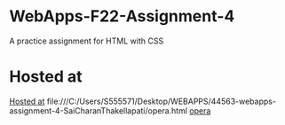 # WebApps-F22-Assignment-4
A practice assignment for HTML with CSS
# Hosted at
[Hosted at]( https://44-563-web-apps-f22.github.io/44563-webapps-assignment-4-SaiCharanThakellapati/)
file:///C:/Users/S555571/Desktop/WEBAPPS/44563-webapps-assignment-4-SaiCharanThakellapati/opera.html
[opera](file:///C:/Users/S555571/Desktop/WEBAPPS/44563-webapps-assignment-4-SaiCharanThakellapati/opera.html)